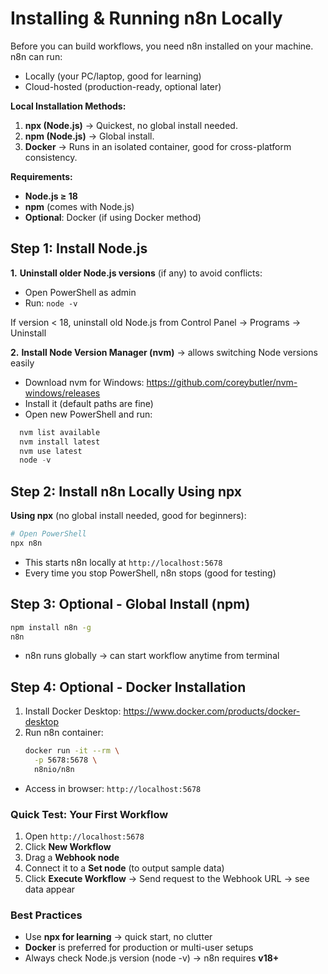 # Installing & Running n8n Locally
Before you can build workflows, you need n8n installed on your machine. n8n can run:
- Locally (your PC/laptop, good for learning)
- Cloud-hosted (production-ready, optional later)
  
**Local Installation Methods:**
1. **npx (Node.js)** → Quickest, no global install needed.
2. **npm (Node.js)** → Global install.
3. **Docker** → Runs in an isolated container, good for cross-platform consistency.

**Requirements:**
- **Node.js ≥ 18**
- **npm** (comes with Node.js)
- **Optional**: Docker (if using Docker method)

## Step 1: Install Node.js
**1.** **Uninstall older Node.js versions** (if any) to avoid conflicts:  
   - Open PowerShell as admin
   - Run:  ```node -v ```  
  
If version < 18, uninstall old Node.js from Control Panel → Programs → Uninstall

**2.** **Install Node Version Manager (nvm)** → allows switching Node versions easily
   - Download nvm for Windows: https://github.com/coreybutler/nvm-windows/releases
   - Install it (default paths are fine)
   - Open new PowerShell and run:
  ```PowerShell
    nvm list available
    nvm install latest
    nvm use latest
    node -v
   ```

## Step 2: Install n8n Locally Using npx
**Using npx** (no global install needed, good for beginners):
```bash
# Open PowerShell
npx n8n
```
- This starts n8n locally at `http://localhost:5678`
- Every time you stop PowerShell, n8n stops (good for testing)

## Step 3: Optional - Global Install (npm)
```bash
npm install n8n -g
n8n
```
- n8n runs globally → can start workflow anytime from terminal

## Step 4: Optional - Docker Installation
1. Install Docker Desktop: https://www.docker.com/products/docker-desktop
2. Run n8n container:
   ```bash
   docker run -it --rm \
     -p 5678:5678 \
     n8nio/n8n
    ``` 
- Access in browser: `http://localhost:5678`


### Quick Test: Your First Workflow
1. Open `http://localhost:5678`
2. Click **New Workflow**
3. Drag a **Webhook node**
4. Connect it to a **Set node** (to output sample data)
5. Click **Execute Workflow** → Send request to the Webhook URL → see data appear

### Best Practices
- Use **npx for learning** → quick start, no clutter
- **Docker** is preferred for production or multi-user setups
- Always check Node.js version (node -v) → n8n requires **v18+**
